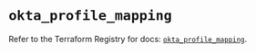 # `okta_profile_mapping`

Refer to the Terraform Registry for docs: [`okta_profile_mapping`](https://registry.terraform.io/providers/okta/okta/4.11.1/docs/resources/profile_mapping).

